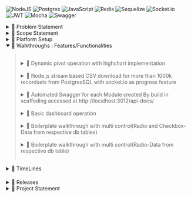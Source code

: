 ![NodeJS](https://img.shields.io/badge/node.js-6DA55F?style=for-the-badge&logo=node.js&logoColor=white)
![Postgres](https://img.shields.io/badge/postgres-%23316192.svg?style=for-the-badge&logo=postgresql&logoColor=white)
![JavaScript](https://img.shields.io/badge/javascript-%23323330.svg?style=for-the-badge&logo=javascript&logoColor=%23F7DF1E)
![Redis](https://img.shields.io/badge/redis-%23DD0031.svg?style=for-the-badge&logo=redis&logoColor=white)
![Sequelize](https://img.shields.io/badge/Sequelize-52B0E7?style=for-the-badge&logo=Sequelize&logoColor=white)
![Socket.io](https://img.shields.io/badge/Socket.io-black?style=for-the-badge&logo=socket.io&badgeColor=010101)
![JWT](https://img.shields.io/badge/JWT-black?style=for-the-badge&logo=JSON%20web%20tokens)
![Mocha](https://img.shields.io/badge/-mocha-%238D6748?style=for-the-badge&logo=mocha&logoColor=white)
![Swagger](https://img.shields.io/badge/-Swagger-%23Clojure?style=for-the-badge&logo=swagger&logoColor=white)


<details>
 <summary id="problem-statement">🚄 Problem Statement </summary><blockquote>

 ![redlime](app/video/img/problem-statement.png)
<!--<table class="tg">
<thead>
  <tr>
    <td class="tg-0pky">Who<br></td>
    <td class="tg-0pky">Who has the problem?<br></td>
    <td class="tg-0pky"> Any Dev or Dev Team building project from Scratch or Migrating Existing Piece <br></td>
  </tr>
</thead>
<tbody>
  <tr>
    <td class="tg-0pky">What</td>
    <td class="tg-0pky">What is the problem?</td>
    <td class="tg-0pky">Conventional scaffolding / boilerplate does not cater to all  Key outcomes pointers</td>
  </tr>
  <tr>
    <td class="tg-0pky">Where</td>
    <td class="tg-0pky">When/Where the problem is occurring?</td>
    <td class="tg-0pky">During any project execution stage and even in planning phase  Team Has to spend a lot time and energy to plan, discuss and execute the project key outcomes mentioned as part of *solution statement*  mentioned above and thus planning and execution are pain points.</td>
  </tr>
  <tr>
    <td class="tg-0pky">Why</td>
    <td class="tg-0pky">why is it important to address?</td>
    <td class="tg-0pky">It is important to address because it would save time , energy of team members which in turn cascades  to finances, deadlines and other Factors.  </td>
  </tr>
</tbody>
</table>
 -->
 </details>
<details>
 <summary id="scope-statement">🎫 
 Scope Statement
 </summary><blockquote>

![redlime](app/video/img/Scope.png)

</details>


<details>
<summary id="Platform-Setup" href="#Platform-Setup">
📡  Platform Setup 
</summary>
<blockquote>
   
<details>

<summary id="sh-file-Setup" >
🍕sh file Setup
</summary>

> *`chmod +x ./app/utils/serverSetup/primarySetup.sh `*  

> *`sed -i -e 's/\r$//' ./app/utils/serverSetup/> primarySetup.sh`*

>*`chmod +x ./app/utils/serverSetup/secondarySetup.sh`*

>*`sed -i -e 's/\r$//' ./app/utils/serverSetup/secondarySetup.sh`*

>*`bash ./app/utils/serverSetup/primarySetup.sh`*

   

> _`Please note if you have node/postgres/redis server installed in your instance/machine. Please comment the install information in primarySetup.sh file and then run this file`_
</details>
  
  <details>
<summary id="app-Setup" >
🍤app Setup
</summary>
  
> **node,postgres, redis and app dependencies  installation**

>*`bash ./app/utils/serverSetup/primarySetup.sh`*

>*`bash ./app/utils/serverSetup/secondarySetup.sh`*
</details>


<details>
<summary id="mocha-test-cases" >
🍔 mocha chai tests against 20,00,000 recordsets
</summary>

> _`npm run LoginEval or yarn LoginEval`_

> _`npm run ModuleEval or yarn ModuleEval`_
</details>

<details>
<summary id="app-Run" >
🍟 app Run
</summary>

>*`npm run app or yarn app `*
</details>



<details>
<summary id="app-Usage" >
🍩 app Usage
</summary>

>*`goto localhost:3011/employees`*

>*`username : krennic and  password:orson`*

>*`select birthdate from dropdown and select date range any from 1982 to till date`*

</details>


<details>
<summary id="app-SuperAdmin-Usage" >
 🍜 app SuperAdmin Usage
</summary>

>*`goto localhost:3011/black-squadron`*

>*`username : krennic and password:orson`*

>*`for any other controls other than textbox it is mandatory`*

>*`to enter PIPE "|" separator in textbox column for e.g genderid|gendername`*

</details>


<details>
<summary id="app-API-Documentation-Usage(Swagger)" >
 🍘 API Documentation Usage(Swagger)
</summary>

>*`goto localhost:3011/getAccessToken`*

>*`Click on Get AccessToken button and copy the newly generated Access Token`*

>*`goto localhost:3012/api-docs`*

>*`Click on authorize and paste the access Token`*

</details>

</details>






<details open>
 <summary id="walkthrough-section">💈 Walkthroughs : Features/Functionalities </summary>
 <blockquote>
 <br/>
<details>
    <summary >🍇 Dynamic pivot operation with highchart implementation
</summary>
 <br/>

![redlime](app/video/gif/b2.gif)
</details>

<br/>
<details>
 <summary >🍊 Node.js stream based CSV download for more than 1000k recordsets from PostgresSQL with socket.io as progress feature</summary>
<br/>

  ![redlime](app/video/gif/c1.gif)
</details>
<br/>

<details>
 <summary >🍑 Automated Swagger for each Module created By build in scaffoding accessed at http://localhost:3012/api-docs/ </summary>
<br/>

  ![redlime](app/video/gif/d.gif)
</details>
<br/>

<details>
 <summary >🍐 Basic dashboard operation</summary>
<br/>

![redlime](app/video/gif/a1.gif)
</details>
<br/>
<details>
 <summary >🍓 Boilerplate walkthrough with multi control(Radio and Checkbox-Data from respective db tables)</summary>
<br/>

![redlime](app/video/gif/f.gif)
</details>
<br/>

<details>
 <summary >🍏 Boilerplate walkthrough with multi control(Radio-Data from respective db table)</summary>
<br/>

![redlime](app/video/gif/e.gif)

</details>
<br/>
</details>


<details>

<summary id="project-timelines" href="#project-timelines">
🤖 TimeLines
</summary><blockquote>
   
  <details>
 <summary id="Obj2022">🥑 2022 </summary><blockquote>

![redlime](app/video/img/ph4.png)

</details>
   
<details>
 <summary id="Obj2021">🌽 2021 </summary><blockquote>

![redlime](app/video/img/ph3.png)

</details>
    
<details>
 <summary id="Obj2020">🍄 2020</summary><blockquote>

![redlime](app/video/img/ph1.png)
![redlime](app/video/img/ph2.png)

</details>

</details>



#### 
 <details>
 <summary id="release-section">🍫 Releases</summary><blockquote>

- ### `Release notes 1 July 2022`

> **Superadmin scaffolding/ boilerplate Access URL**
 > *http://localhost:3011/black-squadron*
 
 > _`username : krennic and password:orson`_

 >`for any other controls other than textbox it is mandatory `

 >` to enter PIPE "|" separator in textbox column for e.g genderid|gendername` 




- ### `Release notes 11 Feb 2021`

  >boilerplate for multiselect integration with radio and checkboxes completed 

- ### `Release notes 09 Feb 2021`

  >Applied in  boilerplate multi and single select Dynamic SQLConstruct with 360 degree coverage 

- ### `Release notes 06 Feb 2021`

  >for boilerplate multi and single select static mapping for edit and default rendering case scenarios completed
  
- ### `Release notes 29 Jan 2021`

  >validations applied for bolierplate dynamic radio button and checkboxes with 

- ### `Release notes 27 Jan 2021`

  >applied multi control for radio scaffolding 
 
- ### `Release notes 20 Jan 2021`

  >For rbac test cases modularized

  > `yarn mroleEval`

  > `yarn userroleEval`

- ### `Release notes 9 Jan 2021`

  >For rbac user-Role Mapping  module migrated to fastify with its 35 mocha chai test cases respectively 

  > `yarn mroleEval`

  > `yarn userroleEval`

- ### `Release notes 22 Dec 2020`
  >Dynamic Bolierplate generation completed for dataType Strings , Integers and BigInt data types config based
  
  >For rbac modname,muser modules migrated to fastify with their respective 43 and 63 mocha chai test cases
  
  >For rbac role module migrated to fastify with its 43 mocha chai test cases
  > `yarn ModEval`
  > `yarn roleEval`
 
- ### `Release notes 21 Dec 2020`
  > 73 **Modular** Mocha test cases against 20,00,000 recordset with 360 coverage including schema,NaN,Undefined,Multi Column Search,Multi Select,Pivot X and Y for pageSize and pageNo  payload Validations
  
  > `yarn ModuleEval`

- ### `Release notes 20 Dec 2020`
  > 73 **Modular** Mocha test cases against 20,00,000 recordset with 360 coverage including schema,NaN,Undefined,Multi Column Search,Multi Select,Pivot X and Y for pageSize and pageNo  payload Validations
  > `yarn ModuleEval`

- ### `Release notes 11 Dec 2020`
  > basic login tests are written and can view and evaluated by running below command
  > `yarn LoginEval`

- ### `Release notes 10 Dec 2020`
  > run `yarn perfgraph`
  > in new shell run autocannon `yarn customAutocannon`
  > when autocannon bench is completed go back to perfgraph shell and stop the shell (ctlrl+C)
  > it will generate graph html link in same perfgraph shell

- ### `Release notes 7 Dec 2020`
  > made date filter optional with code refractoring by introducing `disableDate=true` arguement in API payload.
</details>


  </details>

 <details>
 <summary id="project-statement">
 🚀 Project Statement </summary><blockquote>
<table class="tg">
<thead>
  <tr>
    <th class="tg-crcv"><span style="background-color:#F4F5F7">&nbsp;&nbsp;&nbsp;</span><br>Driver<span style="background-color:#F4F5F7">&nbsp;&nbsp;&nbsp;</span></th>
    <th class="tg-lboi">&nbsp;&nbsp;&nbsp;<br>Rizwan Patel&nbsp;&nbsp;&nbsp;</th>
  </tr>
</thead>
<tbody>
  <tr>
    <td class="tg-crcv"><span style="background-color:#F4F5F7">&nbsp;&nbsp;&nbsp;</span><br>Approver<span style="background-color:#F4F5F7">&nbsp;&nbsp;&nbsp;</span></td>
    <td class="tg-lboi">&nbsp;&nbsp;&nbsp;<br>Rizwan Patel&nbsp;&nbsp;&nbsp;</td>
  </tr>
  <tr>
    <td class="tg-9dzu"><span style="background-color:#F4F5F7">&nbsp;&nbsp;&nbsp;</span><br>Contributors<span style="background-color:#F4F5F7">&nbsp;&nbsp;&nbsp;</span></td>
    <td class="tg-cly1">&nbsp;&nbsp;&nbsp;<br>Rizwan Patel&nbsp;&nbsp;&nbsp;</td>
  </tr>
  <tr>
    <td class="tg-9dzu"><span style="background-color:#F4F5F7">&nbsp;&nbsp;&nbsp;</span><br>Informed<span style="background-color:#F4F5F7">&nbsp;&nbsp;&nbsp;</span></td>
    <td class="tg-cly1">&nbsp;&nbsp;&nbsp;<br>Rizwan Patel&nbsp;&nbsp;&nbsp;</td>
  </tr>
  <tr>
    <td class="tg-9dzu"><span style="background-color:#F4F5F7">&nbsp;&nbsp;&nbsp;</span><br><h3 id="Objective">Objective</h3><span style="background-color:#F4F5F7">&nbsp;&nbsp;&nbsp;</span></td>
    <td class="tg-cly1">&nbsp;&nbsp;&nbsp;<br>Build Modularize and Config Based&nbsp;&nbsp;&nbsp;Boilerplate platform with RBAC implementation for any project with basic&nbsp;&nbsp;&nbsp;automation test cases coverage.<br>&nbsp;&nbsp;&nbsp;<br>Tech Specs <br>&nbsp;&nbsp;&nbsp;<br>Server stack : Node.js <br>&nbsp;&nbsp;&nbsp;<br>Database Stack : PostgreSQL and&nbsp;&nbsp;&nbsp;Redis.<br>&nbsp;&nbsp;&nbsp;<br>Client Stack : Vanilla JavaScript&nbsp;&nbsp;&nbsp;(ES+)&nbsp;&nbsp;&nbsp;</td>
  </tr>
  <tr>
    <td class="tg-9dzu"><span style="background-color:#F4F5F7">&nbsp;&nbsp;&nbsp;</span><br>Due date<span style="background-color:#F4F5F7">&nbsp;&nbsp;&nbsp;</span></td>
    <td class="tg-cly1">&nbsp;&nbsp;&nbsp;<br>Since it is Vanity Project No Due&nbsp;&nbsp;&nbsp;Date&nbsp;&nbsp;&nbsp;&nbsp;</td>
  </tr>
  <tr>
    <td class="tg-9dzu"><span style="background-color:#F4F5F7">&nbsp;&nbsp;&nbsp;</span><br><h3 id="Key-outcomes">Key outcomes</h3><span style="background-color:#F4F5F7">&nbsp;&nbsp;&nbsp;</span></td>
    <td class="tg-cly1"><p>The outcomes would be boilerplate platform which delivers below</p>
<ul>
    <li>
        <p><u>Server and Client:</u> Transactional and Analytical Reporting &nbsp;solution.&nbsp;</p>
    </li>
    <li>
        <p><u>Client</u> : Client Side Scaffolding Solution for any Client Side implementation for any B2B and B2C verticals which are compatible with any server stacks (Java, C#, Python,Node.js, Ruby and more)&nbsp;</p>
    </li>
    <li>
        <p><u>Server</u>: Server Side Scaffolding for any cross platform integration Solution (e.g Mobile Apps, complex SOA architecture systems and many more).&nbsp;</p>
    </li>
</ul>
<p>&nbsp;So In order to Deliver above.&nbsp;</p>
<p>The &nbsp;entities / modules should abide Below&nbsp;</p>
<h3><em><strong><u><h3 id="mandates-statement">Two Mandates</h3></u></strong></em> <button><svg width="24" height="24">
            <g fill="currentColor" fill-rule="evenodd">
                <path d="M12.856 5.457l-.937.92a1.002 1.002 0 000 1.437 1.047 1.047 0 001.463 0l.984-.966c.967-.95 2.542-1.135 3.602-.288a2.54 2.54 0 01.203 3.81l-2.903 2.852a2.646 2.646 0 01-3.696 0l-1.11-1.09L9 13.57l1.108 1.089c1.822 1.788 4.802 1.788 6.622 0l2.905-2.852a4.558 4.558 0 00-.357-6.82c-1.893-1.517-4.695-1.226-6.422.47"></path>
                <path d="M11.144 19.543l.937-.92a1.002 1.002 0 000-1.437 1.047 1.047 0 00-1.462 0l-.985.966c-.967.95-2.542 1.135-3.602.288a2.54 2.54 0 01-.203-3.81l2.903-2.852a2.646 2.646 0 013.696 0l1.11 1.09L15 11.43l-1.108-1.089c-1.822-1.788-4.802-1.788-6.622 0l-2.905 2.852a4.558 4.558 0 00.357 6.82c1.893 1.517 4.695 1.226 6.422-.47"></path>
            </g>
        </svg></button></h3>
<p>a. Config based Modularize programming approach.</p>
<p>b. All the below features and functionalities should be <strong><u>Autogenerated</u>&nbsp;</strong>with minimum User Input through Single Web Form.</p>
<p>(e.g model names ,fields, datatypes and just few more)&nbsp;</p>
<p><strong><u>Features/Functionalities</u></strong></p>
<h4><em><strong><u><h3 id="Conventional-Levels">Conventional Levels :-</h3> </u></strong></em><button><svg width="24" height="24">
            <g fill="currentColor" fill-rule="evenodd">
                <path d="M12.856 5.457l-.937.92a1.002 1.002 0 000 1.437 1.047 1.047 0 001.463 0l.984-.966c.967-.95 2.542-1.135 3.602-.288a2.54 2.54 0 01.203 3.81l-2.903 2.852a2.646 2.646 0 01-3.696 0l-1.11-1.09L9 13.57l1.108 1.089c1.822 1.788 4.802 1.788 6.622 0l2.905-2.852a4.558 4.558 0 00-.357-6.82c-1.893-1.517-4.695-1.226-6.422.47"></path>
                <path d="M11.144 19.543l.937-.92a1.002 1.002 0 000-1.437 1.047 1.047 0 00-1.462 0l-.985.966c-.967.95-2.542 1.135-3.602.288a2.54 2.54 0 01-.203-3.81l2.903-2.852a2.646 2.646 0 013.696 0l1.11 1.09L15 11.43l-1.108-1.089c-1.822-1.788-4.802-1.788-6.622 0l-2.905 2.852a4.558 4.558 0 00.357 6.82c1.893 1.517 4.695 1.226 6.422-.47"></path>
            </g>
        </svg></button></h4>
<p>1.CRUD operation .</p>
<p>2.Pagination in API.</p>
<p>3. <u>Search</u> : &nbsp;</p>
<p>&nbsp; &nbsp; &nbsp; &nbsp; &nbsp; a.Multicolumns and Multiselect filter for search Operations.</p>
<p>&nbsp; &nbsp; &nbsp; &nbsp; &nbsp; b.Consolidated Search Operations for across all columns of respective &nbsp; &nbsp; &nbsp; &nbsp; &nbsp; Module.</p>
<p>4.<u>Sort</u> :&nbsp;</p>
<p>&nbsp; &nbsp; &nbsp; &nbsp; &nbsp;a. All columns Dynamic Sort functionality for the respective module.</p>
<p>&nbsp; &nbsp; &nbsp; &nbsp; &nbsp;b. Dynamic PageSize functionality.</p>
<p>&nbsp; &nbsp; &nbsp; &nbsp; &nbsp;c. Newest and Oldest sort order functionality.</p>
<h4><em><strong><u><h3 id="Advanced-Levels">Advanced Levels :-</h3></u></strong></em><button><svg width="24" height="24">
            <g fill="currentColor" fill-rule="evenodd">
                <path d="M12.856 5.457l-.937.92a1.002 1.002 0 000 1.437 1.047 1.047 0 001.463 0l.984-.966c.967-.95 2.542-1.135 3.602-.288a2.54 2.54 0 01.203 3.81l-2.903 2.852a2.646 2.646 0 01-3.696 0l-1.11-1.09L9 13.57l1.108 1.089c1.822 1.788 4.802 1.788 6.622 0l2.905-2.852a4.558 4.558 0 00-.357-6.82c-1.893-1.517-4.695-1.226-6.422.47"></path>
                <path d="M11.144 19.543l.937-.92a1.002 1.002 0 000-1.437 1.047 1.047 0 00-1.462 0l-.985.966c-.967.95-2.542 1.135-3.602.288a2.54 2.54 0 01-.203-3.81l2.903-2.852a2.646 2.646 0 013.696 0l1.11 1.09L15 11.43l-1.108-1.089c-1.822-1.788-4.802-1.788-6.622 0l-2.905 2.852a4.558 4.558 0 00.357 6.82c1.893 1.517 4.695 1.226 6.422-.47"></path>
            </g>
        </svg></button></h4>
<p>5.Basic ETL operation .</p>
<p>(Upload and Download large File with socket IO implementation)</p>
<p>In scope : 20,00,000 records in dataset with atleast 5 -6 columns of diverse columns (date range, age, number , address and more).</p>
<p>6.Dynamic Pivot operation for the module .</p>
<p>7.Applying Dynamic Pivot resultset for graphs and Charts.</p>
<p>8. Basic Automation test cases Generation for the respective Module.</p>
<p>9.Swagger API Implementation with Access token mechanism for respective Module.</p>
<p>10.Custom RBAC Implementation for the platform.</p></td>
  </tr>
  <tr>
    <td class="tg-9dzu"><span style="background-color:#F4F5F7">&nbsp;&nbsp;&nbsp;</span><br>Status<span style="background-color:#F4F5F7">&nbsp;&nbsp;&nbsp;</span></td>
    <td class="tg-cly1">&nbsp;&nbsp;&nbsp;<br>complete&nbsp;&nbsp;&nbsp;</td>
  </tr>
</tbody>
</table>
</details>

  

  